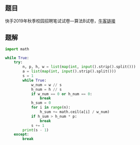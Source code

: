 ## 题目
快手2019年秋季校园招聘笔试试卷—算法B试卷，[牛客链接](https://www.nowcoder.com/questionTerminal/5de228846bde4f399c4cd5672a1cf682?orderByHotValue=1&page=1&onlyReference=false)

## 题解
```python
import math

while True:
    try:
        n, p, h, w = list(map(int, input().strip().split()))
        a = list(map(int, input().strip().split()))
        s = 1
        while True:
            w_num = w // s
            h_num = h // s
            if w_num == 0 or h_num == 0:
                break
            h_sum = 0
            for i in range(n):
                h_sum += math.ceil(a[i] / w_num)
            if h_sum > h_num * p:
                break
            s += 1
        print(s - 1)
    except:
        break
```
